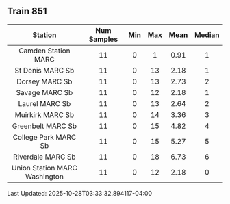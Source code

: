 ## Train 851

| Station | Num Samples | Min | Max | Mean | Median |
| :-----: | :---------: | :-: | :-: | :--: | :----: |
| Camden Station MARC | 11 | 0 | 1 | 0.91 | 1 |
| St Denis MARC Sb | 11 | 0 | 13 | 2.18 | 1 |
| Dorsey MARC Sb | 11 | 0 | 13 | 2.73 | 2 |
| Savage MARC Sb | 11 | 0 | 12 | 2.18 | 1 |
| Laurel MARC Sb | 11 | 0 | 13 | 2.64 | 2 |
| Muirkirk MARC Sb | 11 | 0 | 14 | 3.36 | 3 |
| Greenbelt MARC Sb | 11 | 0 | 15 | 4.82 | 4 |
| College Park MARC Sb | 11 | 0 | 15 | 5.27 | 5 |
| Riverdale MARC Sb | 11 | 0 | 18 | 6.73 | 6 |
| Union Station MARC Washington | 11 | 0 | 12 | 2.18 | 0 |


Last Updated: 2025-10-28T03:33:32.894117-04:00